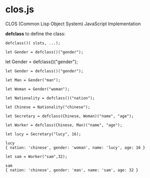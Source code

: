 # clos.js
CLOS (Common Lisp Object System) JavaScript Implementation


**defclass** to define the class:

`defclass()( slots, ...);`

`let Gender = defclass()("gender");`

let Gender = defclass()("gender");

```
let Gender = defclass()("gender");

let Man = Gender("man");

let Woman = Gender("woman");

let Nationality = defclass()("nation");

let Chinese = Nationality("chinese");

let Secretary = defclass(Chinese, Woman)("name", "age");

let Worker = defclass(Chinese, Man)("name", "age");

let lucy = Secretary("lucy", 16);

lucy
{ nation: 'chinese', gender: 'woman', name: 'lucy', age: 16 }

let sam = Worker("sam",32);

sam
{ nation: 'chinese', gender: 'man', name: 'sam', age: 32 } 
```

